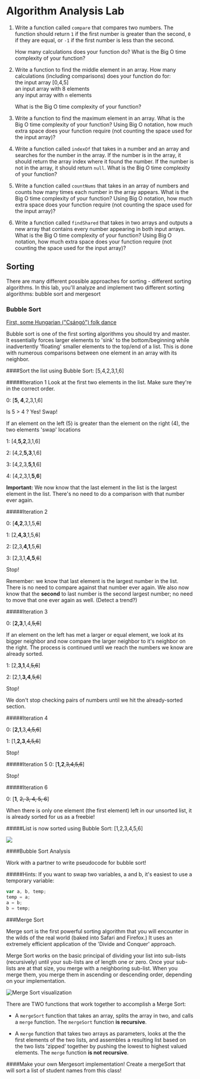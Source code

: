 # Algorithm Analysis Lab

1. Write a function called `compare` that compares two numbers. The function should return `1` if the first number is greater than the second, `0` if they are equal, or `-1` if the first number is less than the second.    

    How many calculations does your function do?
    What is the Big O time complexity of your function?


1. Write a function to find the middle element in an array.  How many calculations (including comparisons) does your function do for:   
    the input array [0,4,5]   
    an input array with 8 elements    
    any input array with `n` elements   

    What is the Big O time complexity of your function?

1. Write a function to find the maximum element in an array. What is the Big O time complexity of your function? Using Big O notation, how much extra space does your function require (not counting the space used for the input array)?

1. Write a function called `indexOf` that takes in a number and an array and searches for the number in the array. If the number is in the array, it should return the array index where it found the number. If the number is not in the array, it should return `null`.  What is the Big O time complexity of your function?

1. Write a function called `countNums` that takes in an array of numbers and counts how many times each number in the array appears.  What is the Big O time complexity of your function? Using Big O notation, how much extra space does your function require (not counting the space used for the input array)?


1. Write a function called `findShared` that takes in two arrays and outputs a new array that contains every number appearing in both input arrays. What is the Big O time complexity of your function? Using Big O notation, how much extra space does your function require (not counting the space used for the input array)?


## Sorting

There are many different possible approaches for sorting - different sorting algorithms. In this lab, you'll analyze and implement two different sorting algorithms: bubble sort and mergesort

### Bubble Sort

[First, some Hungarian ("Csángó") folk dance](https://www.youtube.com/watch?v=lyZQPjUT5B4)

Bubble sort is one of the first sorting algorithms you should try and master.  It essentially forces larger elements to 'sink' to the bottom/beginning while inadvertently 'floating' smaller elements to the top/end of a list.  This is done with numerous comparisons between one element in an array with its neighbor.  

####Sort the list using Bubble Sort: [5,4,2,3,1,6]

#####Iteration 1
Look at the first two elements in the list. Make sure they're in the correct order.
	
0: [**5, 4**,2,3,1,6]  

Is 5 > 4 ? Yes! Swap!

If an element on the left (5) is greater than the element on the right (4), the two elements 'swap' locations

1: [4,**5,2**,3,1,6]  

2: [4,2,**5,3**,1,6]  

3: [4,2,3,**5,1**,6]  

4: [4,2,3,1,**5,6**]  


**Important:** We now know that the last element in the list is the largest element in the list. There's no need to do a comparison with that number ever again.


#####Iteration 2

0: [**4,2**,3,1,5,~~6~~]

1:  [2,**4,3**,1,5,~~6~~]

2:  [2,3,**4,1**,5,~~6~~]

3:  [2,3,1,**4,5**,~~6~~]

Stop!

Remember: we know that last element is the largest number in the list.  There is no need to compare against that number ever again.  We also now know that the **second** to last number is the second largest number; no need to move that one ever again as well. (Detect a trend?)

#####Iteration 3

0: [**2,3**,1,4,~~5,6~~]  

If an element on the left has met a larger or equal element, we look at its bigger neighbor and now compare the larger neighbor to it's neighbor on the right.  The process is continued until we reach the numbers we know are already sorted.

1: [2,**3,1**,4,~~5,6~~]

2: [2,1,**3,4**,~~5,6~~]

Stop!

We don't stop checking pairs of numbers until we hit the already-sorted section.  

#####Iteration 4

0: [**2,1**,3,~~4,5,6~~]

1: [1,**2,3**,~~4,5,6~~]

Stop!

#####Iteration 5
0: [**1,2**,~~3,4,5,6~~]

Stop!


#####Iteration 6

0: [**1**, ~~2, 3, 4, 5, 6~~]


When there is only one element (the first element) left in our unsorted list, it is already sorted for us as a freebie!

#####List is now sorted using Bubble Sort: [1,2,3,4,5,6]

![](http://cdn2.crunchify.com/wp-content/uploads/2013/01/BubbleSort-Algorithm-Crunchify.jpg)

####Bubble Sort Analysis

Work with a partner to write pseudocode for bubble sort!

#####Hints:
If you want to swap two variables, a and b, it's easiest to use a temporary variable:

```javascript
var a, b, temp;
temp = a;
a = b;
b = temp;
```



###Merge Sort

Merge sort is the first powerful sorting algorithm that you will encounter in the wilds of the real world (baked into Safari and Firefox.)  It uses an extremely efficient application of the 'Divide and Conquer' approach.

Merge Sort works on the basic principal of dividing your list into sub-lists (recursively) until your sub-lists are of length one or zero.  Once your sub-lists are at that size, you merge with a neighboring sub-list.  When you merge them, you merge them in ascending or descending order, depending on your implementation.  

![Merge Sort visualization](https://webdocs.cs.ualberta.ca/~holte/T26/Lecture6Fig6.gif)

There are TWO functions that work together to accomplish a Merge Sort:

-  A `mergeSort` function that takes an array, splits the array in two, and calls a `merge` function.  The `mergeSort` function **is recursive**.  

-  A `merge` function that takes two arrays as parameters, looks at the the first elements of the two lists, and assembles a resulting list based on the two lists 'zipped' together by pushing the lowest to highest valued elements. The `merge` function **is not recursive**.

####Make your own Mergesort implementation!
Create a mergeSort that will sort a list of student names from this class!

